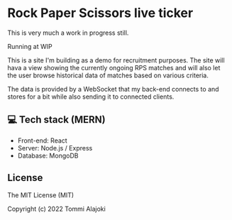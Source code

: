 # Rock Paper Scissors live ticker

This is very much a work in progress still.

Running at WIP

This is a site I'm building as a demo for recruitment purposes. The site will hava a view showing the currently ongoing RPS matches and will also let the user browse historical data of matches based on various criteria.

The data is provided by a WebSocket that my back-end connects to and stores for a bit while also sending it to connected clients.

## :computer: Tech stack (MERN)

- Front-end: React
- Server: Node.js / Express
- Database: MongoDB

## License

The MIT License (MIT)

Copyright (c) 2022 Tommi Alajoki


